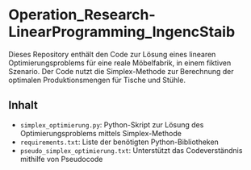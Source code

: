 # Operation_Research-LinearProgramming_IngencStaib

Dieses Repository enthält den Code zur Lösung eines linearen Optimierungsproblems für eine reale Möbelfabrik, in einem fiktiven Szenario. Der Code nutzt die Simplex-Methode zur Berechnung der optimalen Produktionsmengen für Tische und Stühle.

## Inhalt

- `simplex_optimierung.py`: Python-Skript zur Lösung des Optimierungsproblems mittels Simplex-Methode
- `requirements.txt`: Liste der benötigten Python-Bibliotheken
- `pseudo_simplex_optimierung.txt`: Unterstützt das Codeverständnis mithilfe von Pseudocode

